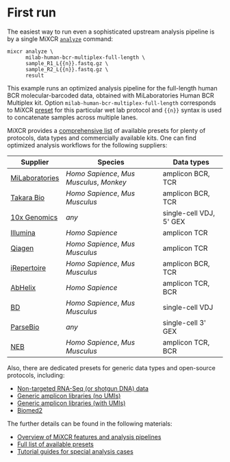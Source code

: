 # First run

The easiest way to run even a sophisticated upstream analysis pipeline is by a single MiXCR [`analyze`](../reference/mixcr-analyze.md) command:
```shell
mixcr analyze \
      milab-human-bcr-multiplex-full-length \
      sample_R1_L{{n}}.fastq.gz \
      sample_R2_L{{n}}.fastq.gz \
      result
```
This example runs an optimized analysis pipeline for the full-length human BCR molecular-barcoded data, obtained with MiLaboratories Human BCR Multiplex kit. Option `milab-human-bcr-multiplex-full-length` corresponds to MiXCR [preset](../reference/overview-presets.md) for this particular wet lab protocol and `{{n}}` syntax is used to concatenate samples across multiple lanes. 

MiXCR provides a [comprehensive list](../reference/overview-built-in-presets.md) of available presets for plenty of protocols, data types and commercially available kits. One can find optimized analysis workflows for the following suppliers:

| Supplier                                                                   | Species                         | Data types |
|----------------------------------------------------------------------------|---------------------------------|--|
| [MiLaboratories](../reference/overview-built-in-presets.md#milaboratories) | _Homo Sapience_, _Mus Musculus_, _Monkey_ | amplicon BCR, TCR |
| [Takara Bio](../reference/overview-built-in-presets.md#takara-bio) | _Homo Sapience_, _Mus Musculus_ | amplicon BCR, TCR |
| [10x Genomics](../reference/overview-built-in-presets.md#10xgenomics) | _any_ | single-cell VDJ, 5' GEX |
| [Illumina](../reference/overview-built-in-presets.md#illumina) | _Homo Sapience_ | amplicon TCR |
| [Qiagen](../reference/overview-built-in-presets.md#qiagen) | _Homo Sapience_, _Mus Musculus_ | amplicon TCR |
| [iRepertoire](../reference/overview-built-in-presets.md#irepertoire) | _Homo Sapience_, _Mus Musculus_ | amplicon BCR, TCR |
| [AbHelix](../reference/overview-built-in-presets.md#abhelix) | _Homo Sapience_ | amplicon TCR, BCR |
| [BD](../reference/overview-built-in-presets.md#bd-rhapsody) | _Homo Sapience_, _Mus Musculus_ | single-cell VDJ |
| [ParseBio](../reference/overview-built-in-presets.md#parse-biosciences) | _any_ | single-cell 3' GEX |
| [NEB](../reference/overview-built-in-presets.md#new-england-biolabs) | _Homo Sapience_, _Mus Musculus_ | amplicon TCR, BCR |


Also, there are dedicated presets for generic data types and open-source protocols, including:

 - [Non-targeted RNA-Seq (or shotgun DNA) data](../reference/overview-built-in-presets.md#rna-seq-data)
 - [Generic amplicon libraries (no UMIs)](../reference/overview-built-in-presets.md#generic-data)
 - [Generic amplicon libraries (with UMIs)](../reference/overview-built-in-presets.md#generic-data)
 - [Biomed2](../reference/overview-built-in-presets.md#biomed2)

The further details can be found in the following materials:

 - [Overview of MiXCR features and analysis pipelines](../reference/overview-analysis-overview.md)
 - [Full list of available presets](../reference/overview-built-in-presets.md)
 - [Tutorial guides for special analysis cases](../guides/generic-umi-tcr.md)


